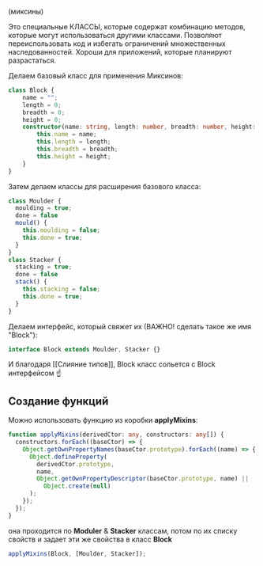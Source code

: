 (миксины)

Это специальные КЛАССЫ, которые содержат комбинацию методов, которые могут использоваться другими классами. 
Позволяют переиспользовать код и избегать ограничений множественных наследованностей. Хороши для приложений, которые планируют разрастаться.

Делаем базовый класс для применения Миксинов:

```ts
class Block {
    name = "";
    length = 0;
    breadth = 0;
    height = 0;
    constructor(name: string, length: number, breadth: number, height: number, ) {
        this.name = name;
        this.length = length;
        this.breadth = breadth;
        this.height = height;
    }
}
```

Затем делаем классы для расширения базового класса:

```ts
class Moulder {
  moulding = true;
  done = false
  mould() {
    this.moulding = false;
    this.done = true;
  }
}
class Stacker {
  stacking = true;
  done = false
  stack() {
    this.stacking = false;
    this.done = true;
  }
}
```

Делаем интерфейс, который свяжет их (ВАЖНО! сделать такое же имя "Block"):

```ts
interface Block extends Moulder, Stacker {}
```

И благодаря [[Слияние типов]], Block класс сольется с Block интерфейсом ☝

## Создание функций

Можно использовать функцию из коробки **applyMixins**:

```ts
function applyMixins(derivedCtor: any, constructors: any[]) {
  constructors.forEach((baseCtor) => {
    Object.getOwnPropertyNames(baseCtor.prototype).forEach((name) => {
      Object.defineProperty(
        derivedCtor.prototype,
        name,
        Object.getOwnPropertyDescriptor(baseCtor.prototype, name) ||
          Object.create(null)
      );
    });
  });
}
```

она проходится по **Moduler** & **Stacker** классам, потом по их списку свойств и задает эти же свойства в класс **Block**

```ts
applyMixins(Block, [Moulder, Stacker]);
```